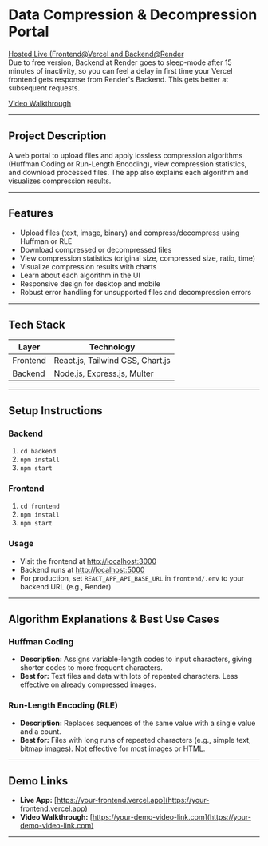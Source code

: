 # Data Compression & Decompression Portal

[Hosted Live (Frontend@Vercel and Backend@Render](https://data-compression-decompression-port-lovat.vercel.app/)  
Due to free version, Backend at Render goes to sleep-mode after 15 minutes of inactivity, so you can feel a delay in first time your Vercel frontend gets response from Render's Backend. This gets better at subsequent requests.

[Video Walkthrough](https://your-demo-video-link.com)

---

## Project Description

A web portal to upload files and apply lossless compression algorithms (Huffman Coding or Run-Length Encoding), view compression statistics, and download processed files. The app also explains each algorithm and visualizes compression results.

---

## Features

- Upload files (text, image, binary) and compress/decompress using Huffman or RLE
- Download compressed or decompressed files
- View compression statistics (original size, compressed size, ratio, time)
- Visualize compression results with charts
- Learn about each algorithm in the UI
- Responsive design for desktop and mobile
- Robust error handling for unsupported files and decompression errors

---

## Tech Stack

| Layer      | Technology                       |
|------------|----------------------------------|
| Frontend   | React.js, Tailwind CSS, Chart.js |
| Backend    | Node.js, Express.js, Multer      |

---

## Setup Instructions

### Backend

  1. `cd backend`
  2. `npm install`
  3. `npm start`



### Frontend

  1. `cd frontend`
  2. `npm install`
  3. `npm start`



### Usage

- Visit the frontend at [http://localhost:3000](http://localhost:3000)
- Backend runs at [http://localhost:5000](http://localhost:5000)
- For production, set `REACT_APP_API_BASE_URL` in `frontend/.env` to your backend URL (e.g., Render)

---

## Algorithm Explanations & Best Use Cases

### Huffman Coding

- **Description:** Assigns variable-length codes to input characters, giving shorter codes to more frequent characters.
- **Best for:** Text files and data with lots of repeated characters. Less effective on already compressed images.

### Run-Length Encoding (RLE)

- **Description:** Replaces sequences of the same value with a single value and a count.
- **Best for:** Files with long runs of repeated characters (e.g., simple text, bitmap images). Not effective for most images or HTML.

---

## Demo Links

- **Live App:** [https://your-frontend.vercel.app](https://your-frontend.vercel.app)
- **Video Walkthrough:** [https://your-demo-video-link.com](https://your-demo-video-link.com)

---
